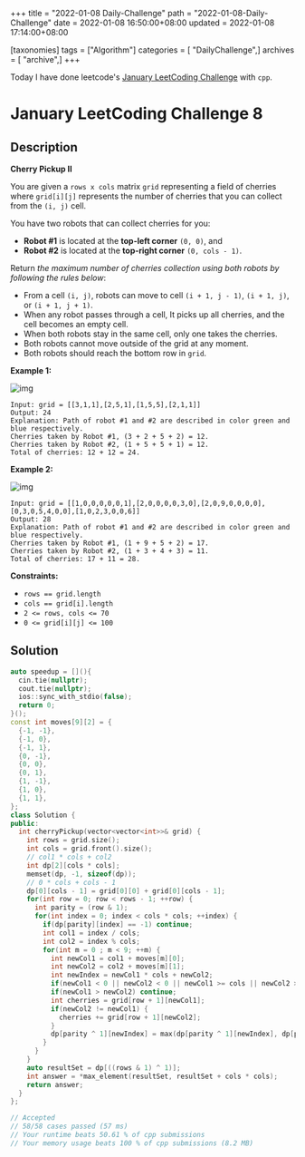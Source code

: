 +++
title = "2022-01-08 Daily-Challenge"
path = "2022-01-08-Daily-Challenge"
date = 2022-01-08 16:50:00+08:00
updated = 2022-01-08 17:14:00+08:00

[taxonomies]
tags = ["Algorithm"]
categories = [ "DailyChallenge",]
archives = [ "archive",]
+++

Today I have done leetcode's [January LeetCoding Challenge](https://leetcode.com/problems/cherry-pickup-ii/) with `cpp`.

<!-- more -->

# January LeetCoding Challenge 8

## Description

**Cherry Pickup II**

You are given a `rows x cols` matrix `grid` representing a field of cherries where `grid[i][j]` represents the number of cherries that you can collect from the `(i, j)` cell.

You have two robots that can collect cherries for you:

- **Robot #1** is located at the **top-left corner** `(0, 0)`, and
- **Robot #2** is located at the **top-right corner** `(0, cols - 1)`.

Return *the maximum number of cherries collection using both robots by following the rules below*:

- From a cell `(i, j)`, robots can move to cell `(i + 1, j - 1)`, `(i + 1, j)`, or `(i + 1, j + 1)`.
- When any robot passes through a cell, It picks up all cherries, and the cell becomes an empty cell.
- When both robots stay in the same cell, only one takes the cherries.
- Both robots cannot move outside of the grid at any moment.
- Both robots should reach the bottom row in `grid`.

 

**Example 1:**

![img](https://assets.leetcode.com/uploads/2020/04/29/sample_1_1802.png)

```
Input: grid = [[3,1,1],[2,5,1],[1,5,5],[2,1,1]]
Output: 24
Explanation: Path of robot #1 and #2 are described in color green and blue respectively.
Cherries taken by Robot #1, (3 + 2 + 5 + 2) = 12.
Cherries taken by Robot #2, (1 + 5 + 5 + 1) = 12.
Total of cherries: 12 + 12 = 24.
```

**Example 2:**

![img](https://assets.leetcode.com/uploads/2020/04/23/sample_2_1802.png)

```
Input: grid = [[1,0,0,0,0,0,1],[2,0,0,0,0,3,0],[2,0,9,0,0,0,0],[0,3,0,5,4,0,0],[1,0,2,3,0,0,6]]
Output: 28
Explanation: Path of robot #1 and #2 are described in color green and blue respectively.
Cherries taken by Robot #1, (1 + 9 + 5 + 2) = 17.
Cherries taken by Robot #2, (1 + 3 + 4 + 3) = 11.
Total of cherries: 17 + 11 = 28.
```

 

**Constraints:**

- `rows == grid.length`
- `cols == grid[i].length`
- `2 <= rows, cols <= 70`
- `0 <= grid[i][j] <= 100`


## Solution

``` cpp
auto speedup = [](){
  cin.tie(nullptr);
  cout.tie(nullptr);
  ios::sync_with_stdio(false);
  return 0;
}();
const int moves[9][2] = {
  {-1, -1},
  {-1, 0},
  {-1, 1},
  {0, -1},
  {0, 0},
  {0, 1},
  {1, -1},
  {1, 0},
  {1, 1},
};
class Solution {
public:
  int cherryPickup(vector<vector<int>>& grid) {
    int rows = grid.size();
    int cols = grid.front().size();
    // col1 * cols + col2
    int dp[2][cols * cols];
    memset(dp, -1, sizeof(dp));
    // 0 * cols + cols - 1
    dp[0][cols - 1] = grid[0][0] + grid[0][cols - 1];
    for(int row = 0; row < rows - 1; ++row) {
      int parity = (row & 1);
      for(int index = 0; index < cols * cols; ++index) {
        if(dp[parity][index] == -1) continue;
        int col1 = index / cols;
        int col2 = index % cols;
        for(int m = 0 ; m < 9; ++m) {
          int newCol1 = col1 + moves[m][0];
          int newCol2 = col2 + moves[m][1];
          int newIndex = newCol1 * cols + newCol2;
          if(newCol1 < 0 || newCol2 < 0 || newCol1 >= cols || newCol2 >= cols) continue;
          if(newCol1 > newCol2) continue;
          int cherries = grid[row + 1][newCol1];
          if(newCol2 != newCol1) {
            cherries += grid[row + 1][newCol2];
          }
          dp[parity ^ 1][newIndex] = max(dp[parity ^ 1][newIndex], dp[parity][index] + cherries);
        }
      }
    }
    auto resultSet = dp[((rows & 1) ^ 1)];
    int answer = *max_element(resultSet, resultSet + cols * cols);
    return answer;
  }
};

// Accepted
// 58/58 cases passed (57 ms)
// Your runtime beats 50.61 % of cpp submissions
// Your memory usage beats 100 % of cpp submissions (8.2 MB)
```
